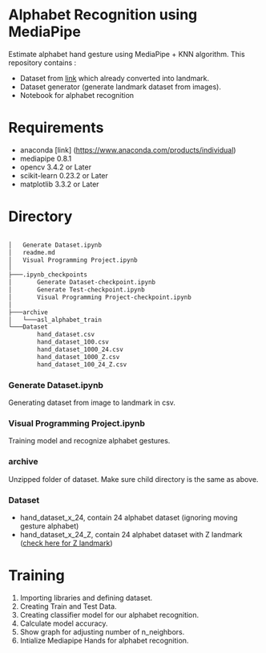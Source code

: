# Alphabet Recognition using MediaPipe

Estimate alphabet hand gesture using MediaPipe + KNN algorithm.
This repository contains : 
- Dataset from [link](https://www.kaggle.com/grassknoted/asl-alphabet) which already converted into landmark.
- Dataset generator (generate landmark dataset from images).
- Notebook for alphabet recognition

# Requirements
- anaconda [link] (https://www.anaconda.com/products/individual)
- mediapipe 0.8.1
- opencv 3.4.2 or Later
- scikit-learn 0.23.2 or Later
- matplotlib 3.3.2 or Later

# Directory
```bash

│   Generate Dataset.ipynb
│   readme.md
│   Visual Programming Project.ipynb
│
├───.ipynb_checkpoints
│       Generate Dataset-checkpoint.ipynb
│       Generate Test-checkpoint.ipynb
│       Visual Programming Project-checkpoint.ipynb
│
├───archive
│   └───asl_alphabet_train
└───Dataset
        hand_dataset.csv
        hand_dataset_100.csv
        hand_dataset_1000_24.csv
        hand_dataset_1000_Z.csv
        hand_dataset_100_24_Z.csv
```

### Generate Dataset.ipynb
Generating dataset from image to landmark in csv.

### Visual Programming Project.ipynb
Training model and recognize alphabet gestures.

### archive
Unzipped folder of dataset. Make sure child directory is the same as above.

### Dataset
- hand_dataset_x_24, contain 24 alphabet dataset (ignoring moving gesture alphabet)
- hand_dataset_x_24_Z, contain 24 alphabet dataset with Z landmark ([check here for Z landmark](https://google.github.io/mediapipe/solutions/hands.html#output))

# Training
1. Importing libraries and defining dataset.
2. Creating Train and Test Data.
3. Creating classifier model for our alphabet recognition.
4. Calculate model accuracy.
5. Show graph for adjusting number of n_neighbors.
6. Intialize Mediapipe Hands for alphabet recognition.
